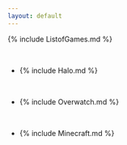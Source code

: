 ```yaml
---
layout: default
---
```


{% include ListofGames.md %}

<br>

* {% include Halo.md %}

<br> 

* {% include Overwatch.md %}

<br>

* {% include Minecraft.md %}




